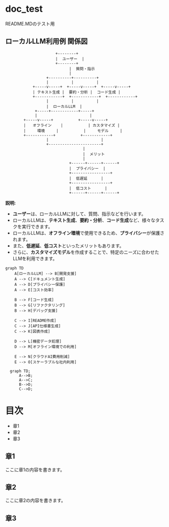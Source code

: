 # doc_test
README.MDのテスト用
## ローカルLLM利用例 関係図

```
                      +--------+
                      |  ユーザー  |
                      +--------+
                            |  質問・指示
                            |
                  +----------+----------+
                  |          |          |
            +-----v-----+  +-----v-----+  +-----v-----+
            | テキスト生成 |  要約・分析 |  コード生成 |
            +------------+  +------------+  +------------+
                  |          |          |
                  |  ローカルLLM  |
             +-----+------------+-----+
             |                       |
        +-----v-----+           +-----v-----+
        |   オフライン    |           | カスタマイズ |
        |     環境     |           |     モデル     |
        +------------+           +------------+
                  |                       |
                  +-----------------------+
                                  |
                                  |  メリット
                                  |
                            +------+------+------+
                            |  プライバシー  |
                            +-----------------+
                            |  低遅延      |
                            +-----------------+
                            |  低コスト      |
                            +------+------+------+
```

**説明:**

* **ユーザー**は、ローカルLLMに対して、質問、指示などを行います。
* ローカルLLMは、**テキスト生成**、**要約・分析**、**コード生成**など、様々なタスクを実行できます。
* ローカルLLMは、**オフライン環境**で使用できるため、**プライバシー**が保護されます。
* また、**低遅延**、**低コスト**といったメリットもあります。
* さらに、**カスタマイズモデル**を作成することで、特定のニーズに合わせたLLMを利用できます。 



```mermaid
graph TD
    A[ローカルLLM] --> B[開発支援]
    A --> C[ドキュメント生成]
    A --> D[プライバシー保護]
    A --> E[コスト効率]

    B --> F[コード生成]
    B --> G[リファクタリング]
    B --> H[デバッグ支援]

    C --> I[README作成]
    C --> J[API仕様書生成]
    C --> K[図表作成]

    D --> L[機密データ処理]
    D --> M[オフライン環境での利用]

    E --> N[クラウドAI費用削減]
    E --> O[スケーラブルな社内利用]
```



```mermaid
  graph TD;
      A-->B;
      A-->C;
      B-->D;
      C-->D;
```


# 目次
- 章1
- 章2
- 章3

## 章1
ここに章1の内容を書きます。

## 章2
ここに章2の内容を書きます。

## 章3

